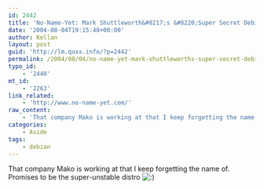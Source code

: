 ```yaml
---
id: 2442
title: 'No-Name-Yet: Mark Shuttleworth&#8217;s &#8220;Super Secret Debian Startup&#8221;'
date: '2004-08-04T19:15:48+00:00'
author: Kellan
layout: post
guid: 'http://lm.quxx.info/?p=2442'
permalink: /2004/08/04/no-name-yet-mark-shuttleworths-super-secret-debian-startup/
typo_id:
    - '2440'
mt_id:
    - '2263'
link_related:
    - 'http://www.no-name-yet.com/'
raw_content:
    - 'That company Mako is working at that I keep forgetting the name of.  Promises to be the super-unstable distro :)'
categories:
    - Aside
tags:
    - debian
---
```


That company Mako is working at that I keep forgetting the name of. Promises to be the super-unstable distro ![:)](http://lm.local/wp-includes/images/smilies/simple-smile.png)